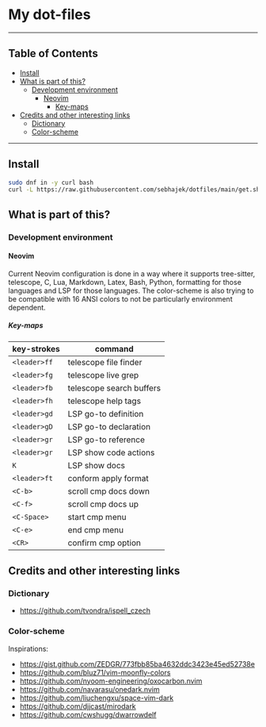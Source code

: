 # My dot-files

______________________________________________________________________

## Table of Contents

<!-- toc -->

- [Install](#install)
- [What is part of this?](#what-is-part-of-this)
  - [Development environment](#development-environment)
    - [Neovim](#neovim)
      - [Key-maps](#key-maps)
- [Credits and other interesting links](#credits-and-other-interesting-links)
  - [Dictionary](#dictionary)
  - [Color-scheme](#color-scheme)

<!-- tocstop -->

______________________________________________________________________

## Install

```bash
sudo dnf in -y curl bash
curl -L https://raw.githubusercontent.com/sebhajek/dotfiles/main/get.sh | bash
```

## What is part of this?

### Development environment

#### Neovim

Current Neovim configuration is done in a way where it supports tree-sitter,
telescope, C, Lua, Markdown, Latex, Bash, Python, formatting for those languages and LSP
for those languages.
The color-scheme is also trying to be compatible with 16 ANSI colors to not be
particularly environment dependent.

##### Key-maps

| key-strokes   | command                   |
|---------------|---------------------------|
| `<leader>ff`  | telescope file finder     |
| `<leader>fg`  | telescope live grep       |
| `<leader>fb`  | telescope search buffers  |
| `<leader>fh`  | telescope help tags       |
| `<leader>gd`  | LSP go-to definition      |
| `<leader>gD`  | LSP go-to declaration     |
| `<leader>gr`  | LSP go-to reference       |
| `<leader>gr`  | LSP show code actions     |
| `K`           | LSP show docs             |
| `<leader>ft`  | conform apply format      |
| `<C-b>`       | scroll cmp docs down      |
| `<C-f>`       | scroll cmp docs up        |
| `<C-Space>`   | start cmp menu            |
| `<C-e>`       | end cmp menu              |
| `<CR>`        | confirm cmp option        |

## Credits and other interesting links

### Dictionary

- https://github.com/tvondra/ispell_czech

### Color-scheme

Inspirations:

- https://gist.github.com/ZEDGR/773fbb85ba4632ddc3423e45ed52738e
- https://github.com/bluz71/vim-moonfly-colors
- https://github.com/nyoom-engineering/oxocarbon.nvim
- https://github.com/navarasu/onedark.nvim
- https://github.com/liuchengxu/space-vim-dark
- https://github.com/djjcast/mirodark
- https://github.com/cwshugg/dwarrowdelf
